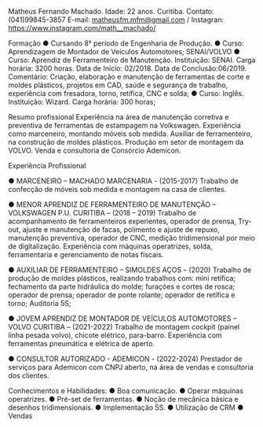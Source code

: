 Matheus Fernando Machado. 
Idade: 22 anos.
Curitiba.
Contato: (041)99845-3857
E-mail: matheusfm.mfm@gmail.com / 
Instagran: https://www.instagram.com/math__machado/ 

Formação
●	Cursando 8° período de Engenharia de Produção.
●	Curso: Aprendizagem de Montador de Veículos Automotores; SENAI/VOLVO 
●	Curso: Aprendiz de Ferramenteiro de Manutenção. Instituição: SENAI. Carga horária: 3200 horas. Data de Início: 02/2018. Data de Conclusão:06/2019. Comentário: Criação, elaboração e manutenção de ferramentas de corte e moldes plásticos, projetos em CAD, saúde e segurança de trabalho, experiência com fresadora, torno, retífica, CNC e solda;
●	Curso: Inglês. Instituição: Wizard. Carga horária: 300 horas;

Resumo profissional
Experiência na área de manutenção corretiva e preventiva de ferramentas de estampagem na Volkswagen.
Experiência como marceneiro, montando móveis sob medida.
Auxiliar de ferramenteiro, na construção de moldes plásticos.
Produção em setor de montagem da VOLVO.
Venda e consultoria de Consórcio Ademicon. 

Experiência Profissional 

●	MARCENEIRO – MACHADO MARCENARIA - (2015-2017) 
       Trabalho de confecção de móveis sob medida e montagem na casa de clientes.
       
●	MENOR APRENDIZ DE FERRAMENTEIRO DE MANUTENÇÃO – VOLKSWAGEN P.U. CURITIBA – (2018 – 2019)
Trabalho de acompanhamento de ferramenteiros experientes, operador de prensa, Try-out, ajuste e manutenção de facas, polimento e ajuste de repuxo, manutenção preventiva, operador de CNC, medição tridimensional por meio de digitalização.
 Experiência com máquinas operatrizes, solda, ferramentaria e gerenciamento de notas fiscais.
 
●	AUXILIAR DE FERRAMENTEIRO – SIMOLDES AÇOS – (2020)
        Trabalho de produção de moldes plásticos, realizando trabalhos com: mini retífica; fechamento da parte hidráulica do molde; furações e cortes de rosca; operador de prensa; operador de ponte rolante; operador de retífica e torno; Auditoria 5S; 
        
●	JOVEM APRENDIZ DE MONTADOR DE VEÍCULOS AUTOMOTORES – VOLVO CURITIBA – (2021-2022) 
Trabalho de montagem cockpit (painel linha pesada volvo), chicote elétrico, para-barro. Experiência com ferramentas pneumática e elétrica de aperto.

●	CONSULTOR AUTORIZADO - ADEMICON - (2022-2024)
Prestador de serviços para Ademicon com CNPJ aberto, na área de vendas e consultoria dos clientes.

Conhecimentos e Habilidades:
●	Boa comunicação.
●	Operar máquinas operatrizes.
●	Pré-set de ferramentas.
●	Noção de mecânica básica e desenhos tridimensionais.
●	Implementação 5S.
● Utilização de CRM 
● Vendas 


<!---
MathPolar/MathPolar is a ✨ special ✨ repository because its `README.md` (this file) appears on your GitHub profile.
You can click the Preview link to take a look at your changes.
--->
